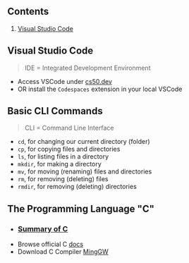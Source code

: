 ## Contents

 1. [Visual Studio Code](#visual-studio-code) 

## Visual Studio Code

> IDE = Integrated Development Environment

- Access VSCode under [cs50.dev](cs50.dev)
- OR install the `Codespaces` extension in your local VSCode

## Basic CLI Commands

> CLI = Command Line Interface

- `cd`, for changing our current directory (folder)
- `cp`, for copying files and directories
- `ls`, for listing files in a directory
- `mkdir`, for making a directory
- `mv`, for moving (renaming) files and directories
- `rm`, for removing (deleting) files
- `rmdir`, for removing (deleting) directories

## The Programming Language "C"

- ### [Summary of C](contents-c.md)
- Browse official C [docs](https://devdocs.io/c/)
- Download C Compiler [MingGW](https://www.mingw-w64.org/)
